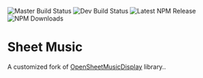 ![Master Build Status](https://img.shields.io/circleci/project/github/birdofpreyru/sheet-music/master.svg?label=master)
![Dev Build Status](https://img.shields.io/circleci/project/github/birdofpreyru/sheet-music/develop.svg?label=develop)
![Latest NPM Release](https://img.shields.io/npm/v/@dr.pogodin/sheet-music.svg)
![NPM Downloads](https://img.shields.io/npm/dm/@dr.pogodin/sheet-music.svg)

# Sheet Music

A customized fork of
[OpenSheetMusicDisplay](https://www.npmjs.com/package/opensheetmusicdisplay)
library..
